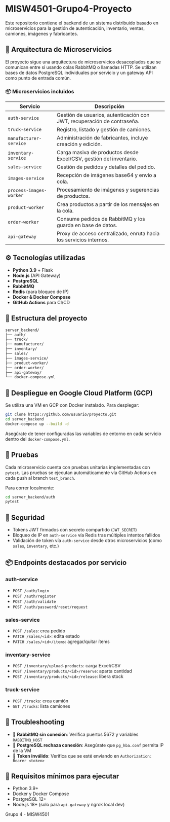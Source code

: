 # MISW4501-Grupo4-Proyecto

Este repositorio contiene el backend de un sistema distribuido basado en microservicios para la gestión de autenticación, inventario, ventas, camiones, imágenes y fabricantes. 

## 🧱 Arquitectura de Microservicios

El proyecto sigue una arquitectura de microservicios desacoplados que se comunican entre sí usando colas RabbitMQ o llamadas HTTP. Se utilizan bases de datos PostgreSQL individuales por servicio y un gateway API como punto de entrada común.

### 📦 Microservicios incluidos

| Servicio              | Descripción                                                                 |
|-----------------------|-----------------------------------------------------------------------------|
| `auth-service`        | Gestión de usuarios, autenticación con JWT, recuperación de contraseña.    |
| `truck-service`       | Registro, listado y gestión de camiones.                                   |
| `manufacturer-service`| Administración de fabricantes, incluye creación y edición.                 |
| `inventary-service`   | Carga masiva de productos desde Excel/CSV, gestión del inventario.         |
| `sales-service`       | Gestión de pedidos y detalles del pedido.                                  |
| `images-service`      | Recepción de imágenes base64 y envío a cola.                               |
| `process-images-worker`| Procesamiento de imágenes y sugerencias de productos.                    |
| `product-worker`      | Crea productos a partir de los mensajes en la cola.                        |
| `order-worker`        | Consume pedidos de RabbitMQ y los guarda en base de datos.                 |
| `api-gateway`         | Proxy de acceso centralizado, enruta hacia los servicios internos.         |

## ⚙️ Tecnologías utilizadas

- **Python 3.9** + Flask
- **Node.js** (API Gateway)
- **PostgreSQL**
- **RabbitMQ**
- **Redis** (para bloqueo de IP)
- **Docker & Docker Compose**
- **GitHub Actions** para CI/CD

## 📁 Estructura del proyecto

```bash
server_backend/
├── auth/
├── truck/
├── manufacturer/
├── inventary/
├── sales/
├── images-service/
├── product-worker/
├── order-worker/
├── api-gateway/
└── docker-compose.yml
```

## 🚀 Despliegue en Google Cloud Platform (GCP)

Se utiliza una VM en GCP con Docker instalado. Para desplegar:

```bash
git clone https://github.com/usuario/proyecto.git
cd server_backend
docker-compose up --build -d
```

Asegúrate de tener configuradas las variables de entorno en cada servicio dentro del `docker-compose.yml`.

## 🧪 Pruebas

Cada microservicio cuenta con pruebas unitarias implementadas con `pytest`. Las pruebas se ejecutan automáticamente vía GitHub Actions en cada push al branch `test_branch`.

Para correr localmente:

```bash
cd server_backend/auth
pytest
```

## 🔐 Seguridad

- Tokens JWT firmados con secreto compartido (`JWT_SECRET`)
- Bloqueo de IP en `auth-service` vía Redis tras múltiples intentos fallidos
- Validación de token vía `auth-service` desde otros microservicios (como `sales`, `inventary`, etc.)

## 📦 Endpoints destacados por servicio

### auth-service
- `POST /auth/login`
- `POST /auth/register`
- `POST /auth/validate`
- `POST /auth/password/reset/request`

### sales-service
- `POST /sales`: crea pedido
- `PATCH /sales/<id>`: edita estado
- `PATCH /sales/<id>/items`: agregar/quitar ítems

### inventary-service
- `POST /inventary/upload-products`: carga Excel/CSV
- `POST /inventary/products/<id>/reserve`: aparta cantidad
- `POST /inventary/products/<id>/release`: libera stock

### truck-service
- `POST /trucks`: crea camión
- `GET /trucks`: lista camiones

## 🧰 Troubleshooting

- 🔄 **RabbitMQ sin conexión**: Verifica puertos 5672 y variables `RABBITMQ_HOST`
- 🐘 **PostgreSQL rechaza conexión**: Asegúrate que `pg_hba.conf` permita IP de la VM
- 🔑 **Token inválido**: Verifica que se esté enviando en `Authorization: Bearer <token>`

## 📌 Requisitos mínimos para ejecutar

- Python 3.9+
- Docker y Docker Compose
- PostgreSQL 12+
- Node.js 18+ (solo para `api-gateway` y ngrok local dev)


Grupo 4 - MISW4501
